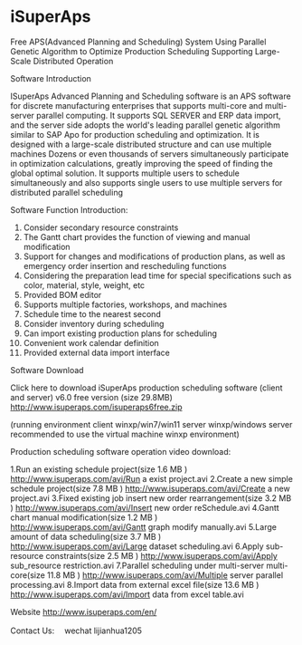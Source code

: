 # iSuperAps

Free APS(Advanced Planning and Scheduling) System Using Parallel Genetic Algorithm to Optimize Production Scheduling  Supporting Large-Scale Distributed Operation

Software Introduction

ISuperAps Advanced Planning and Scheduling software is an APS software for discrete manufacturing enterprises that supports multi-core and multi-server parallel computing. It supports SQL SERVER and ERP data import, and the server side adopts the world's leading parallel genetic algorithm similar to SAP Apo for production scheduling and optimization. It is designed with a large-scale distributed structure and can use multiple machines Dozens or even thousands of servers simultaneously participate in optimization calculations, greatly improving the speed of finding the global optimal solution. It supports multiple users to schedule simultaneously and also supports single users to use multiple servers for distributed parallel scheduling

Software Function Introduction:

1. Consider secondary resource constraints
2. The Gantt chart provides the function of viewing and manual modification
3. Support for changes and modifications of production plans, as well as emergency order insertion and rescheduling functions
4. Considering the preparation lead time for special specifications such as color, material, style, weight, etc
5. Provided BOM editor
6. Supports multiple factories, workshops, and machines
7. Schedule time to the nearest second
8. Consider inventory during scheduling
9. Can import existing production plans for scheduling
10. Convenient work calendar definition
11. Provided external data import interface

Software Download

Click here to download iSuperAps production scheduling software (client and server) v6.0 free version (size 29.8MB)
http://www.isuperaps.com/isuperaps6free.zip

(running environment client winxp/win7/win11 server winxp/windows server recommended to use the virtual machine winxp environment)

Production scheduling software operation video download:

1.Run an existing schedule project(size 1.6 MB )
http://www.isuperaps.com/avi/Run a exist project.avi
2.Create a new simple schedule project(size 7.8 MB )
http://www.isuperaps.com/avi/Create a new project.avi
3.Fixed existing job insert new order rearrangement(size 3.2 MB )
http://www.isuperaps.com/avi/Insert new order reSchedule.avi
4.Gantt chart manual modification(size 1.2 MB )
http://www.isuperaps.com/avi/Gantt graph modify manually.avi
5.Large amount of data scheduling(size 3.7 MB )
http://www.isuperaps.com/avi/Large dataset scheduling.avi
6.Apply sub-resource constraints(size 2.5 MB )
http://www.isuperaps.com/avi/Apply sub_resource restriction.avi
7.Parallel scheduling under multi-server multi-core(size 11.8 MB )
http://www.isuperaps.com/avi/Multiple server parallel processing.avi
8.Import data from external excel file(size 13.6 MB )
http://www.isuperaps.com/avi/Import data from excel table.avi

Website
http://www.isuperaps.com/en/

Contact Us:　
wechat  lijianhua1205


